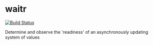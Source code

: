 # waitr

[![Build Status](https://travis-ci.org/zenflow/waitr.svg?branch=master)](https://travis-ci.org/zenflow/waitr)

Determine and observe the 'readiness' of an asynchronously updating system of values